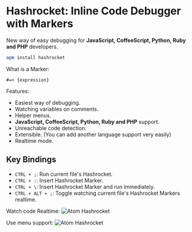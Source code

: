 # Hashrocket: Inline Code Debugger with Markers

New way of easy debugging for **JavaScript, CoffeeScript, Python, Ruby and PHP** developers.

```bash
apm install hashrocket
```

What is a Marker:

```
#=> {expression}
```

Features:
  - Easiest way of debugging.
  - Watching variables on comments.
  - Helper menus.
  - **JavaScript, CoffeeScript, Python, Ruby and PHP** support.
  - Unreachable code detection.
  - Extensible. (You can add another language support very easily)
  - Realtime mode.

## Key Bindings

  - `CTRL + ;`: Run current file's Hashrocket.
  - `CTRL + :`: Insert Hashrocket Marker.
  - `CTRL + \`: Insert Hashrocket Marker and run immediately.
  - `CTRL + ALT + ;`: Toggle watching current file's Hashrocket Markers realtime.

Watch code Realtime:
![Atom Hashrocket](https://dl.dropboxusercontent.com/u/20947008/webbox/atom/atom-hashrocket.gif)

Use menu support:
![Atom Hashrocket](https://dl.dropboxusercontent.com/u/20947008/webbox/atom/atom-breakline.gif)
